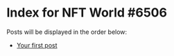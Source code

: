 # Index for NFT World #6506
Posts will be displayed in the order below:

- [Your first post](./001-first.md)

